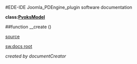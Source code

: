 #EDE-IDE Joomla_PDEngine_plugin
software documentation

**class:[PvoksModel](../PvoksModel.md)**



##function __create () 


[source](../../../admin/models/model.php)

[sw.docs root](../)

*created by documentCreator*

